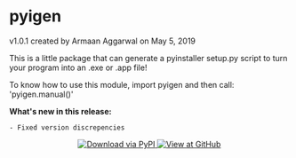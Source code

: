 # pyigen 
v1.0.1 created by Armaan Aggarwal on May 5, 2019

This is a little package that can generate a pyinstaller setup.py script to 
turn your program into an .exe or .app file!

To know how to use this module, import pyigen and then call: 'pyigen.manual()'

**What's new in this release:**
	
	- Fixed version discrepencies
	
<p align="center">
  <a href="https://pypi.org/project/pyigen/1.0.1/">
    <img alt="Download via PyPI" title="Click here to view at PyPI" src="https://i.ibb.co/6rfSBRJ/pypi-600x218-1-30.png">
  </a>
  <a href="https://github.com/armaan115/pyigen/">
    <img alt="View at GitHub" title="Click here to view at GitHub" src="https://i.ibb.co/3YLR0mx/github-600x218-1-30.png">
  </a>

